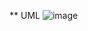 ** UML
![image](https://github.com/SpaceBirbMan/JFX_LRS/assets/126468286/0aef65eb-7739-4c0b-8f7c-e4eb19c90a6d)
